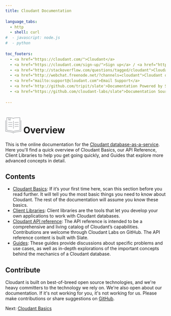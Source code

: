 ```yaml
---
title: Cloudant Documentation

language_tabs:
  - http 
  - shell: curl
#  - javascript: node.js
#  - python

toc_footers:
  - <a href="https://cloudant.com/">Cloudant</a>
  - <a href="https://cloudant.com/sign-up/">Sign up</a> / <a href="https://cloudant.com/sign-in/">Sign in</a>
  - <a href="http://stackoverflow.com/questions/tagged/cloudant">Cloudant on StackOverflow</a>
  - <a href="http://webchat.freenode.net/?channels=cloudant">Cloudant on IRC</a>
  - <a href="mailto:support@cloudant.com">Email Support</a>
  - <a href='http://github.com/tripit/slate'>Documentation Powered by Slate</a>
  - <a href="https://github.com/cloudant-labs/slate">Documentation Source</a>

---
```


# ![alt tag](images/documentation_icon.png) Overview

This is the online documentation for the [Cloudant database-as-a-service](https://cloudant.com/). Here you'll find a quick overview of Cloudant Basics, our API Reference, Client Libraries to help you get going quickly, and Guides that explore more advanced concepts in detail.

## Contents

 * [Cloudant Basics](basics.html#-cloudant-basics): If it’s your first time here, scan this section before you read further. It will tell you the most basic things you need to know about Cloudant. The rest of the documentation will assume you know these basics.
 * [Client Libraries](libraries.html#-client-libraries): Client libraries are the tools that let you develop your own applications to work with Cloudant databases.
 * [Cloudant API reference](api.html#-api-reference): The API reference is intended to be a comprehensive and living catalog of Cloudant’s capabilities. Contributions are welcome through Cloudant Labs on GitHub. The API reference content is built with Slate.
 * [Guides](guides.html#-guides): These guides provide discussions about specific problems and use cases, as well as in-depth explorations of the important concepts behind the mechanics of a Cloudant database.

## Contribute
Cloudant is built on best-of-breed open source technologies, and we're heavy committers to the technology we rely on. We're also open about our documentation. If it's not working for you, it's not working for us. Please make contributions or share suggestions on [GitHub](https://github.com/cloudant-labs/slate).

Next: [Cloudant Basics](basics.html#-cloudant-basics)

<div id="why_cloudant"></div>

